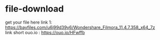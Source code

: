 # file-download
get your file here 
link 1: https://bayfiles.com/u6j99d39y6/Wondershare_Filmora_11.4.7.358_x64_7z
link short ouo.io : https://ouo.io/HFwffb



